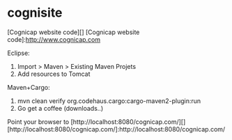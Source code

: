 cognisite
=========
[Cognicap website code][]
[Cognicap website code]:http://www.cognicap.com

Eclipse:  
1. Import > Maven > Existing Maven Projets  
2. Add resources to Tomcat  

Maven+Cargo:  
1. mvn clean verify org.codehaus.cargo:cargo-maven2-plugin:run  
2. Go get a coffee (downloads..)  

Point your browser to [http://localhost:8080/cognicap.com/][]
[http://localhost:8080/cognicap.com/]:http://localhost:8080/cognicap.com/
